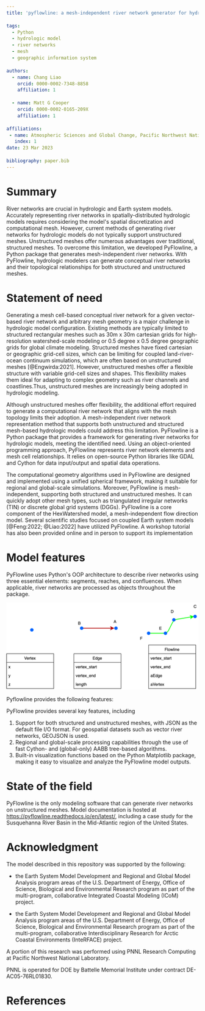 ```yaml
---
title: 'pyflowline: a mesh-independent river network generator for hydrologic models'

tags:
  - Python
  - hydrologic model
  - river networks
  - mesh
  - geographic information system

authors:
  - name: Chang Liao
    orcid: 0000-0002-7348-8858    
    affiliation: 1

  - name: Matt G Cooper
    orcid: 0000-0002-0165-209X 
    affiliation: 1

affiliations:
 - name: Atmospheric Sciences and Global Change, Pacific Northwest National Laboratory, Richland, WA, USA
   index: 1 
date: 23 Mar 2023

bibliography: paper.bib
---
```


# Summary

River networks are crucial in hydrologic and Earth system models. Accurately representing river networks in spatially-distributed hydrologic models requires considering the model's spatial discretization and computational mesh. However, current methods of generating river networks for hydrologic models do not typically support unstructured meshes. Unstructured meshes offer numerous advantages over traditional, structured meshes. To overcome this limitation, we developed PyFlowline, a Python package that generates mesh-independent river networks. With PyFlowline, hydrologic modelers can generate conceptual river networks and their topological relationships for both structured and unstructured meshes.

# Statement of need

Generating a mesh cell-based conceptual river network for a given vector-based river network and arbitrary mesh geometry is a major challenge in hydrologic model configuration. Existing methods are typically limited to structured rectangular meshes such as 30m x 30m cartesian grids for high-resolution watershed-scale modeling or 0.5 degree x 0.5 degree geographic grids for global climate modeling. Structured meshes have fixed cartesian or geographic grid-cell sizes, which can be limiting for coupled land-river-ocean continuum simulations, which are often based on unstructured meshes [@Engwirda:2021]. However, unstructured meshes offer a flexible structure with variable grid-cell sizes and shapes. This flexibility makes them ideal for adapting to complex geometry such as river channels and coastlines.Thus, unstructured meshes are increasingly being adopted in hydrologic modeling.

Although unstructured meshes offer flexibility, the additional effort required to generate a computational river network that aligns with the mesh topology limits their adoption. A mesh-independent river network representation method that supports both unstructured and structured mesh-based hydrologic models could address this limitation. PyFlowline is a Python package that provides a framework for generating river networks for hydrologic models, meeting the identified need. Using an object-oriented programming approach, PyFlowline represents river network elements and mesh cell relationships. It relies on open-source Python libraries like GDAL and Cython for data input/output and spatial data operations.

The computational geometry algorithms used in PyFlowline are designed and implemented using a unified spherical framework, making it suitable for regional and global-scale simulations. Moreover, PyFlowline is mesh-independent, supporting both structured and unstructured meshes. It can quickly adopt other mesh types, such as triangulated irregular networks (TIN) or discrete global grid systems (DGGs). PyFlowline is a core component of the HexWatershed model, a mesh-independent flow direction model. Several scientific studies focused on coupled Earth system models [@Feng:2022; @Liao:2022] have utilized PyFlowline. A workshop tutorial has also been provided online and in person to support its implementation


# Model features

PyFlowline uses Python's OOP architecture to describe river networks using three essential elements: segments, reaches, and confluences. When applicable, river networks are processed as objects throughout the package.

![The data model. \label{fig:oop}](https://github.com/changliao1025/pyflowline/blob/main/docs/figures/basic_element.png?raw=true)

Pyflowline provides the following features:

PyFlowline provides several key features, including

1. Support for both structured and unstructured meshes, with JSON as the default file I/O format. For geospatial datasets such as vector river networks, GEOJSON is used.
2. Regional and global-scale processing capabilities through the use of fast Cython- and (global-only) AABB tree-based algorithms.
3. Built-in visualization functions based on the Python Matplotlib package, making it easy to visualize and analyze the PyFlowline model outputs.

# State of the field

PyFlowline is the only modeling software that can generate river networks on unstructured meshes. Model documentation is hosted at https://pyflowline.readthedocs.io/en/latest/, including a case study for the Susquehanna River Basin in the Mid-Atlantic region of the United States.


# Acknowledgment

The model described in this repository was supported by the following:

* the Earth System Model Development and Regional and Global Model Analysis program areas of the U.S. Department of Energy, Office of Science, Biological and Environmental Research program as part of the multi-program, collaborative Integrated Coastal Modeling (ICoM) project.

* the Earth System Model Development and Regional and Global Model Analysis program areas of the U.S. Department of Energy, Office of Science, Biological and Environmental Research program as part of the multi-program, collaborative Interdisciplinary Research for Arctic Coastal Environments (InteRFACE) project.

A portion of this research was performed using PNNL Research Computing at Pacific Northwest National Laboratory. 

PNNL is operated for DOE by Battelle Memorial Institute under contract DE-AC05-76RL01830.


# References

